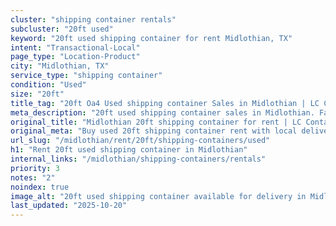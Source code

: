 ```yaml
---
cluster: "shipping container rentals"
subcluster: "20ft used"
keyword: "20ft used shipping container for rent Midlothian, TX"
intent: "Transactional-Local"
page_type: "Location-Product"
city: "Midlothian, TX"
service_type: "shipping container"
condition: "Used"
size: "20ft"
title_tag: "20ft Oa4 Used shipping container Sales in Midlothian | LC Container"
meta_description: "20ft used shipping container sales in Midlothian. Fast delivery, competitive pricing. Serving shipping containers area. Quote ID: NLG. Call (214) 524-4168 for your free quote today."
original_title: "Midlothian 20ft shipping container for rent | LC Container"
original_meta: "Buy used 20ft shipping container rent with local delivery in Midlothian, TX. LC Container — local Since 2003. Request a fast quote today."
url_slug: "/midlothian/rent/20ft/shipping-containers/used"
h1: "Rent 20ft used shipping container in Midlothian"
internal_links: "/midlothian/shipping-containers/rentals"
priority: 3
notes: "2"
noindex: true
image_alt: "20ft used shipping container available for delivery in Midlothian"
last_updated: "2025-10-20"
---
```


<!-- TODO: Add unique city/inventory copy, images, and internal links here. -->
